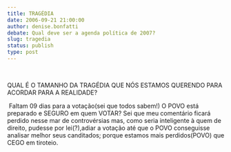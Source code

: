 ```yaml
---
title: TRAGÉDIA
date: 2006-09-21 21:00:00
author: denise.bonfatti
debate: Qual deve ser a agenda política de 2007?
slug: tragedia
status: publish 
type: post
---
```


 


QUAL É O TAMANHO DA TRAGÉDIA QUE NÓS ESTAMOS QUERENDO PARA ACORDAR PARA A REALIDADE?


 Faltam 09 dias para a votação(sei que todos sabem!) O POVO está preparado e SEGURO em quem VOTAR? Sei que meu comentário ficará perdido nesse mar de controvérsias mas, como seria inteligente à quem de direito, pudesse por lei(?),adiar a votação até que o POVO conseguisse analisar melhor seus canditados; porque estamos mais perdidos(POVO) que CEGO em tiroteio.


